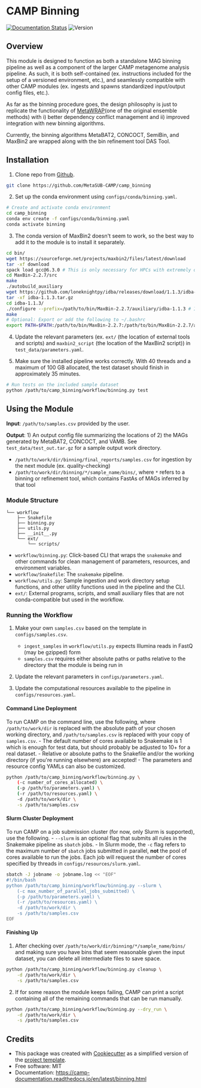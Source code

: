 # CAMP Binning


[![Documentation Status](https://img.shields.io/readthedocs/camp_binning)](https://camp-documentation.readthedocs.io/en/latest/binning.html) ![Version](https://img.shields.io/badge/version-0.8.1-brightgreen)

## Overview

This module is designed to function as both a standalone MAG binning pipeline as well as a component of the larger CAMP metagenome analysis pipeline. As such, it is both self-contained (ex. instructions included for the setup of a versioned environment, etc.), and seamlessly compatible with other CAMP modules (ex. ingests and spawns standardized input/output config files, etc.). 

As far as the binning procedure goes, the design philosophy is just to replicate the functionality of [MetaWRAP](https://github.com/bxlab/metaWRAP)(one of the original ensemble methods) with i) better dependency conflict management and ii) improved integration with new binning algorithms. 

Currently, the binning algorithms MetaBAT2, CONCOCT, SemiBin, and MaxBin2 are wrapped along with the bin refinement tool DAS Tool.

## Installation

1. Clone repo from [Github](<https://github.com/MetaSUB-CAMP/camp_binning>).
```Bash
git clone https://github.com/MetaSUB-CAMP/camp_binning
```

2. Set up the conda environment using `configs/conda/binning.yaml`. 
```Bash
# Create and activate conda environment 
cd camp_binning
conda env create -f configs/conda/binning.yaml
conda activate binning
```

3. The conda version of MaxBin2 doesn't seem to work, so the best way to add it to the module is to install it separately. 
```Bash    
cd bin/
wget https://sourceforge.net/projects/maxbin2/files/latest/download
tar -xf download
spack load gcc@6.3.0 # This is only necessary for HPCs with extremely old gcc's 
cd MaxBin-2.2.7/src
make
./autobuild_auxiliary
wget https://github.com/loneknightpy/idba/releases/download/1.1.3/idba-1.1.3.tar.gz
tar -xf idba-1.1.3.tar.gz
cd idba-1.1.3/
./configure --prefix=/path/to/bin/MaxBin-2.2.7/auxiliary/idba-1.1.3 # IDBA-UD was not included in the auxiliary build
make
# Optional: Export or add the following to ~/.bashrc
export PATH=$PATH:/path/to/bin/MaxBin-2.2.7:/path/to/bin/MaxBin-2.2.7/auxiliary/FragGeneScan_1.30:/path/to/bin/MaxBin-2.2.7/auxiliary/hmmer-3.1b1/src:/path/to/bin/MaxBin-2.2.7/auxiliary/bowtie2-2.2.3:/path/to/bin/MaxBin-2.2.7/auxiliary/idba-1.1.3/bin
```

4. Update the relevant parameters (ex. `ext/` (the location of external tools and scripts) and `maxbin2_script` (the location of the MaxBin2 script)) in `test_data/parameters.yaml`.

5. Make sure the installed pipeline works correctly. With 40 threads and a maximum of 100 GB allocated, the test dataset should finish in approximately 35 minutes.
```Bash
# Run tests on the included sample dataset
python /path/to/camp_binning/workflow/binning.py test
```

## Using the Module

**Input**: `/path/to/samples.csv` provided by the user.

**Output**: 1) An output config file summarizing the locations of 2) the MAGs generated by MetaBAT2, CONCOCT, and VAMB. See `test_data/test_out.tar.gz` for a sample output work directory.

- `/path/to/work/dir/binning/final_reports/samples.csv` for ingestion by the next module (ex. quality-checking)
- `/path/to/work/dir/binning/*/sample_name/bins/`, where `*` refers to a binning or refinement tool, which contains FastAs of MAGs inferred by that tool

### Module Structure
```
└── workflow
    ├── Snakefile
    ├── binning.py
    ├── utils.py
    ├── __init__.py
    └── ext/
        └── scripts/
```
- `workflow/binning.py`: Click-based CLI that wraps the `snakemake` and other commands for clean management of parameters, resources, and environment variables.
- `workflow/Snakefile`: The `snakemake` pipeline. 
- `workflow/utils.py`: Sample ingestion and work directory setup functions, and other utility functions used in the pipeline and the CLI.
- `ext/`: External programs, scripts, and small auxiliary files that are not conda-compatible but used in the workflow.

### Running the Workflow

1. Make your own `samples.csv` based on the template in `configs/samples.csv`.
    - `ingest_samples` in `workflow/utils.py` expects Illumina reads in FastQ (may be gzipped) form 
    - `samples.csv` requires either absolute paths or paths relative to the directory that the module is being run in

2. Update the relevant parameters in `configs/parameters.yaml`.

3. Update the computational resources available to the pipeline in `configs/resources.yaml`. 

#### Command Line Deployment

To run CAMP on the command line, use the following, where `/path/to/work/dir` is replaced with the absolute path of your chosen working directory, and `/path/to/samples.csv` is replaced with your copy of `samples.csv`. 
    - The default number of cores available to Snakemake is 1 which is enough for test data, but should probably be adjusted to 10+ for a real dataset.
    - Relative or absolute paths to the Snakefile and/or the working directory (if you're running elsewhere) are accepted!
    - The parameters and resource config YAMLs can also be customized.
```Bash
python /path/to/camp_binning/workflow/binning.py \
    (-c number_of_cores_allocated) \
    (-p /path/to/parameters.yaml) \
    (-r /path/to/resources.yaml) \
    -d /path/to/work/dir \
    -s /path/to/samples.csv
```

#### Slurm Cluster Deployment

To run CAMP on a job submission cluster (for now, only Slurm is supported), use the following.
    - `--slurm` is an optional flag that submits all rules in the Snakemake pipeline as `sbatch` jobs. 
    - In Slurm mode, the `-c` flag refers to the maximum number of `sbatch` jobs submitted in parallel, **not** the pool of cores available to run the jobs. Each job will request the number of cores specified by threads in `configs/resources/slurm.yaml`.
```Bash
sbatch -J jobname -o jobname.log << "EOF"
#!/bin/bash
python /path/to/camp_binning/workflow/binning.py --slurm \
    (-c max_number_of_parallel_jobs_submitted) \
    (-p /path/to/parameters.yaml) \
    (-r /path/to/resources.yaml) \
    -d /path/to/work/dir \
    -s /path/to/samples.csv
EOF
```

#### Finishing Up

1. After checking over `/path/to/work/dir/binning/*/sample_name/bins/` and making sure you have bins that seem reasonable given the input dataset, you can delete all intermediate files to save space. 
```Bash
python /path/to/camp_binning/workflow/binning.py cleanup \
    -d /path/to/work/dir \
    -s /path/to/samples.csv
```

2. If for some reason the module keeps failing, CAMP can print a script containing all of the remaining commands that can be run manually. 
```Bash
python /path/to/camp_binning/workflow/binning.py --dry_run \
    -d /path/to/work/dir \
    -s /path/to/samples.csv
```

## Credits

- This package was created with [Cookiecutter](https://github.com/cookiecutter/cookiecutter>) as a simplified version of the [project template](https://github.com/audreyr/cookiecutter-pypackage>).
- Free software: MIT
- Documentation: https://camp-documentation.readthedocs.io/en/latest/binning.html


